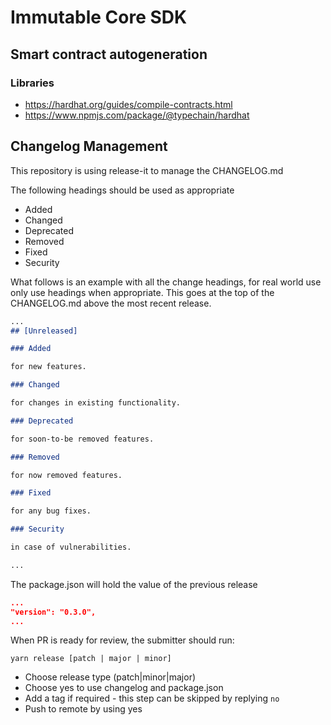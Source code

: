 # Immutable Core SDK

## Smart contract autogeneration

### Libraries

- https://hardhat.org/guides/compile-contracts.html
- https://www.npmjs.com/package/@typechain/hardhat

## Changelog Management

This repository is using release-it to manage the CHANGELOG.md

The following headings should be used as appropriate

- Added
- Changed
- Deprecated
- Removed
- Fixed
- Security

What follows is an example with all the change headings, for real world use only use headings when appropriate.
This goes at the top of the CHANGELOG.md above the most recent release.

```markdown
...
## [Unreleased]

### Added 

for new features.

### Changed 

for changes in existing functionality.

### Deprecated 

for soon-to-be removed features.

### Removed 

for now removed features.

### Fixed

for any bug fixes.

### Security

in case of vulnerabilities.

...
```

The package.json will hold the value of the previous release
```json
...
"version": "0.3.0",
...
```

When PR is ready for review, the submitter should run:

`yarn release [patch | major | minor]`

- Choose release type (patch|minor|major)
- Choose yes to use changelog and package.json
- Add a tag if required - this step can be skipped by replying `no`
- Push to remote by using yes